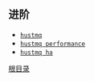 进阶
--

* [`hustmq`](hustmq/index.md)
* [`hustmq performance`](hustmq/hustmq_performance.md)
* [`hustmq ha`](ha/index.md)

[根目录](../index.md)